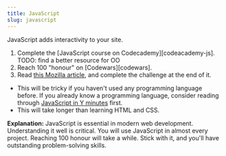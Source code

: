 ```yaml
---
title: JavaScript
slug: javascript
---
```


JavaScript adds interactivity to your site.

  1. Complete the [JavaScript course on Codecademy][codeacademy-js].
     TODO: find a better resource for OO
  2. Reach 100 "honour" on [Codewars][codewars].
  3. Read [this Mozilla article][mozilla-dom], and complete the challenge at the
     end of it.

[mozilla-dom]: https://developer.mozilla.org/en-US/docs/Learn/JavaScript/Client-side_web_APIs/Manipulating_documents

* This will be tricky if you haven't used any programming language before. If
    you already know a programming language, consider reading through
    [JavaScript in Y minutes] first.
* This will take longer than learning HTML and CSS.

[JavaScript in Y minutes]: https://learnxinyminutes.com/docs/javascript/

**Explanation:** JavaScript is essential in modern web development.
Understanding it well is critical. You will use JavaScript in almost every
project. Reaching 100 honour will take a while. Stick with it, and you'll have
outstanding problem-solving skills.